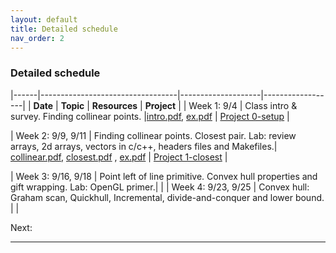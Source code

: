 ```yaml
---
layout: default 
title: Detailed schedule
nav_order: 2
---
```



### Detailed schedule 





|------|----------------------------------|--------------------|------------------|
|    __Date__ | __Topic__ | __Resources__ |  __Project__ | 
| Week 1:  9/4    | Class intro & survey. Finding collinear points. |[intro.pdf](Lectures/slides-intro.pdf), [ex.pdf](Lectures/ex-collineartriplets.pdf)  | [Project 0-setup](Projects/P0-setup.md) | 

| Week 2: 9/9, 9/11 | Finding collinear points.  Closest pair. Lab: review arrays, 2d arrays, vectors in c/c++, headers files and Makefiles.|  [collinear.pdf](Lectures/slides-collinear.pdf), [closest.pdf](Lectures/slides-closestPair.pdf) , [ex.pdf](Lectures/ex-closestpair.pdf) | [Project 1-closest](Projects/1-closest/P1-closest.md) | 

| Week 3: 9/16, 9/18 | Point left of line primitive. Convex hull properties and gift wrapping. Lab: OpenGL primer.|   | 
| Week 4: 9/23, 9/25 | Convex hull: Graham scan, Quickhull, Incremental, divide-and-conquer and lower bound. | | 




Next: 


***




